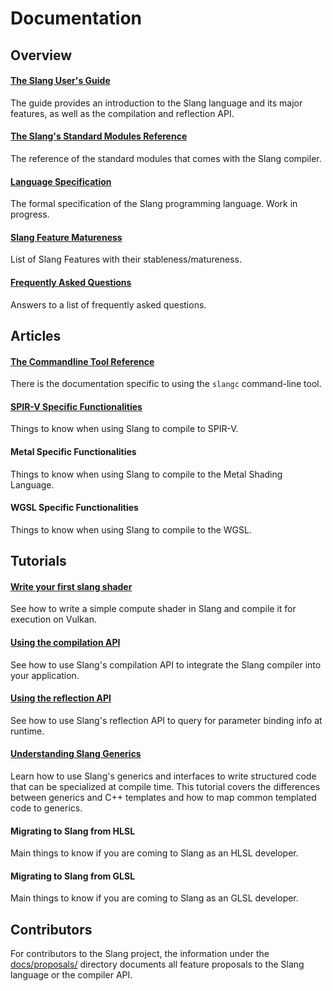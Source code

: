 # Documentation

## Overview

#### [The Slang User's Guide](/slang/user-guide/)
The guide provides an introduction to the Slang language and its major features, as well as the compilation and reflection API.

#### [The Slang's Standard Modules Reference](/stdlib-reference/)

The reference of the standard modules that comes with the Slang compiler.

#### [Language Specification](https://github.com/shader-slang/spec)

The formal specification of the Slang programming language. Work in progress.

#### [Slang Feature Matureness](/docs/feature_matureness)

List of Slang Features with their stableness/matureness.

#### [Frequently Asked Questions](/docs/faq)

Answers to a list of frequently asked questions.

## Articles

#### [The Commandline Tool Reference](https://github.com/shader-slang/slang/blob/master/docs/command-line-slangc-reference.md)

There is the documentation specific to using the `slangc` command-line tool.

#### [SPIR-V Specific Functionalities](/slang/user-guide/spirv-target-specific.html)

Things to know when using Slang to compile to SPIR-V.

#### Metal Specific Functionalities

Things to know when using Slang to compile to the Metal Shading Language.

[//]: # (TODO: write documentation in user-guide next to spirv doc, and update link here)

#### WGSL Specific Functionalities

Things to know when using Slang to compile to the WGSL.

[//]: # (TODO: write documentation in user-guide next to spirv doc, and update link here)

## Tutorials

#### [Write your first slang shader](/docs/first-slang-shader)
See how to write a simple compute shader in Slang and compile it for execution on Vulkan.

#### [Using the compilation API](/slang/user-guide/compiling)
See how to use Slang's compilation API to integrate the Slang compiler into your application.

#### [Using the reflection API](/slang/user-guide/reflection)
See how to use Slang's reflection API to query for parameter binding info at runtime.

#### [Understanding Slang Generics](/docs/understanding-generics.md)

Learn how to use Slang's generics and interfaces to write structured code that can be
specialized at compile time. This tutorial covers the differences between generics and C++ templates
and how to map common templated code to generics.

#### Migrating to Slang from HLSL

Main things to know if you are coming to Slang as an HLSL developer.

[//]: # (TODO: write documentation and update link here)

#### Migrating to Slang from GLSL

Main things to know if you are coming to Slang as an GLSL developer.

[//]: # (TODO: write documentation and update link here)


## Contributors

[//]: # (TODO: link more internal documentation and contribution process, build instructions etc.)

For contributors to the Slang project, the information under the [docs/proposals/](https://github.com/shader-slang/slang/tree/master/docs/proposals) directory documents all feature proposals to the Slang language or the compiler API.
